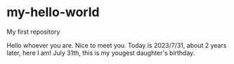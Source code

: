 # my-hello-world
My first repository

Hello whoever you are. Nice to meet you.
Today is 2023/7/31, about 2 years later, here I am!
July 31th, this is my yougest daughter's birthday.
